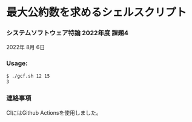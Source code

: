 # 最大公約数を求めるシェルスクリプト
### システムソフトウェア特論 2022年度 課題4
2022年 8月 6日

### Usage: 
```bash
$ ./gcf.sh 12 15
3
```

### 連絡事項
CIにはGithub Actionsを使用しました。
